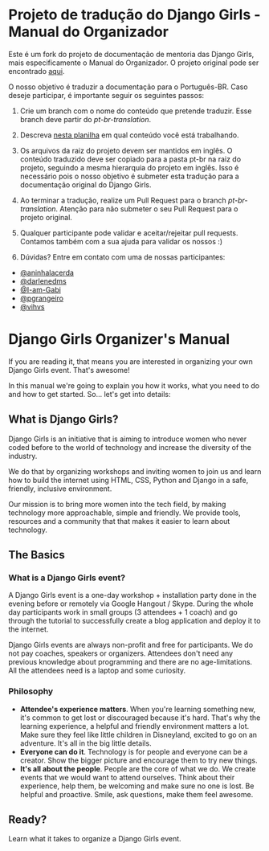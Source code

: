 # Projeto de tradução do Django Girls - Manual do Organizador

Este é um fork do projeto de documentação de mentoria das Django Girls, mais especificamente o Manual do Organizador.
O projeto original pode ser encontrado [aqui](https://github.com/DjangoGirls/organizer-manual).

O nosso objetivo é traduzir a documentação para o Português-BR. Caso deseje participar, é importante seguir os seguintes passos:

1. Crie um branch com o nome do conteúdo que pretende traduzir. Esse branch deve partir do _pt-br-translation_.

2. Descreva [nesta planilha](https://docs.google.com/spreadsheets/d/1oCe_Rgaxr-kSq5tfjY1BlZ52XR1jM5opfteyFSE8pbk/edit#gid=0) em qual conteúdo você está trabalhando.

3. Os arquivos da raiz do projeto devem ser mantidos em inglês. O conteúdo traduzido deve ser copiado para a pasta pt-br na raiz do projeto, seguindo a mesma hierarquia do projeto em inglês. Isso é necessário pois o nosso objetivo é submeter esta tradução para a documentação original do Django Girls.

4. Ao terminar a tradução, realize um Pull Request para o branch _pt-br-translation_. Atenção para não submeter o seu Pull Request para o projeto original. 

5. Qualquer participante pode validar e aceitar/rejeitar pull requests. Contamos também com a sua ajuda para validar os nossos :)

6. Dúvidas? Entre em contato com uma de nossas participantes:

* [@aninhalacerda](https://github.com/aninhalacerda)
* [@darlenedms](https://github.com/darlenedms)
* [@I-am-Gabi](https://github.com/I-am-Gabi)
* [@pgrangeiro](https://github.com/pgrangeiro)
* [@vihvs](https://github.com/vihvs)


# Django Girls Organizer's Manual

If you are reading it, that means you are interested in organizing your own Django Girls event. That's awesome!

In this manual we're going to explain you how it works, what you need to do and how to get started. So... let's get into details:

## What is Django Girls?

Django Girls is an initiative that is aiming to introduce women who never coded before to the world of technology and increase the diversity of the industry.

We do that by organizing workshops and inviting women to join us and learn how to build the internet using HTML, CSS, Python and Django in a safe, friendly, inclusive environment.

Our mission is to bring more women into the tech field, by making technology more approachable, simple and friendly. We provide tools, resources and a community that that makes it easier to learn about technology.

## The Basics

### What is a Django Girls event?

A Django Girls event is a one-day workshop + installation party done in the evening before or remotely via Google Hangout / Skype. During the whole day participants work in small groups (3 attendees + 1 coach) and go through the tutorial to successfully create a blog application and deploy it to the internet.

Django Girls events are always non-profit and free for participants. We do not pay coaches, speakers or organizers. Attendees don't need any previous knowledge about programming and there are no age-limitations. All the attendees need is a laptop and some curiosity.

### Philosophy

- __Attendee's experience matters__. When you're learning something new, it's common to get lost or discouraged because it's hard. That's why the learning experience, a helpful and friendly environment matters a lot. Make sure they feel like little children in Disneyland, excited to go on an adventure. It's all in the big little details.
- __Everyone can do it__. Technology is for people and everyone can be a creator. Show the bigger picture and encourage them to try new things.
- __It's all about the people__. People are the core of what we do. We create events that we would want to attend ourselves. Think about their experience, help them, be welcoming and make sure no one is lost. Be helpful and proactive. Smile, ask questions, make them feel awesome.

## Ready?

Learn what it takes to organize a Django Girls event.


